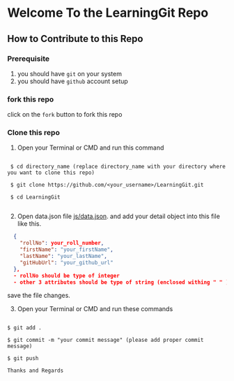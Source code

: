 # Welcome To the LearningGit Repo

## How to Contribute to this Repo

### Prerequisite
1. you should have `git` on your system
2. you should have `github` account setup

### fork this repo
click on the `fork` button to fork this repo


### Clone this repo
1. Open your Terminal or CMD and run this command


```shell

 $ cd directory_name (replace directory_name with your directory where you want to clone this repo)
 
 $ git clone https://github.com/<your_username>/LearningGit.git
 
 $ cd LearningGit
 
```
2. Open data.json file [js/data.json](https://github.com/Sachin-chaurasiya/LearningGit/blob/main/js/data.json). and add your detail object into this file like this.
```json
  {
    "rollNo": your_roll_number,
    "firstName": "your_firstName",
    "lastName": "your_lastName",
    "gitHubUrl": "your_github_url"
  },
  - rollNo should be type of integer
  - other 3 attributes should be type of string (enclosed withing " " )
```
save the file changes.

3. Open your Terminal or CMD and run these commands

```shell

$ git add .

$ git commit -m "your commit message" (please add proper commit message)

$ git push

```
`Thanks and Regards`
